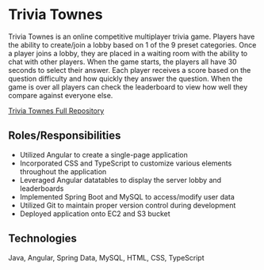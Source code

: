 # Trivia Townes
Trivia Townes is an online competitive multiplayer trivia game. Players have the ability 
to create/join a lobby based on 1 of the 9 preset categories. Once a player joins a lobby,
they are placed in a waiting room with the ability to chat with other players. When the game
starts, the players all have 30 seconds to select their answer. Each player receives a score
based on the question difficulty and how quickly they answer the question. When the game is over
all players can check the leaderboard to view how well they compare against everyone else.

[Trivia Townes Full Repository](https://github.com/jamesleu/RevatureApps/tree/master/Trivia%20Townes)

## Roles/Responsibilities
* Utilized Angular to create a single-page application
* Incorporated CSS and TypeScript to customize various elements throughout the application
* Leveraged Angular datatables to display the server lobby and leaderboards 
* Implemented Spring Boot and MySQL to access/modify user data
* Utilized Git to maintain proper version control during development
* Deployed application onto EC2 and S3 bucket


## Technologies

Java, Angular, Spring Data, MySQL, HTML, CSS, TypeScript

